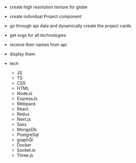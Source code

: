 - create high resolution texture for globe

- create individual Project component
- go through api data and dynamically create the project cards

- get svgs for all technologies
- receive their names from api
- display them


- tech
    - JS
    - TS
    - CSS
    - HTML
    - NodeJs
    - ExpressJs
    - Webpack
    - React
    - Redux
    - Next.js
    - Sass
    - MongoDb
    - PostgreSql
    - graphQl
    - Docker
    - Socket.io
    - Three.js
